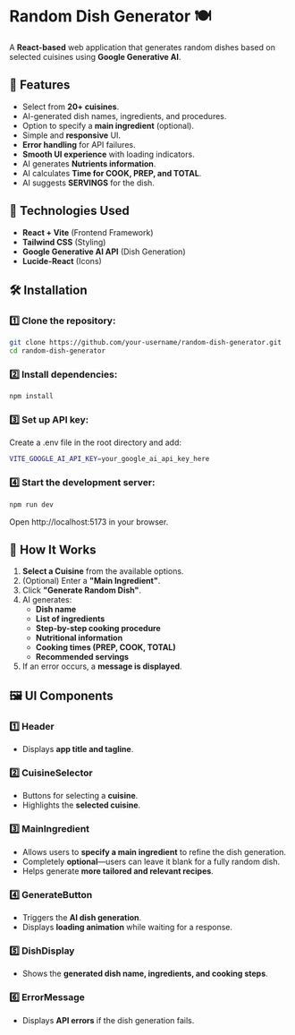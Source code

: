 # Random Dish Generator 🍽️

A **React-based** web application that generates random dishes based on selected cuisines using **Google Generative AI**.

## 🚀 Features

- Select from **20+ cuisines**.
- AI-generated dish names, ingredients, and procedures.
- Option to specify a **main ingredient** (optional).
- Simple and **responsive** UI.
- **Error handling** for API failures.
- **Smooth UI experience** with loading indicators.
- AI generates **Nutrients information**.
- AI calculates **Time for COOK, PREP, and TOTAL**.
- AI suggests **SERVINGS** for the dish.

## 📌 Technologies Used

- **React + Vite** (Frontend Framework)
- **Tailwind CSS** (Styling)
- **Google Generative AI API** (Dish Generation)
- **Lucide-React** (Icons)

## 🛠️ Installation

### 1️⃣ Clone the repository:
```sh
git clone https://github.com/your-username/random-dish-generator.git
cd random-dish-generator
```
### 2️⃣ Install dependencies:
```sh
npm install
```
### 3️⃣ Set up API key:
Create a .env file in the root directory and add:
```sh
VITE_GOOGLE_AI_API_KEY=your_google_ai_api_key_here
```
### 4️⃣ Start the development server:
```sh
npm run dev
```
Open http://localhost:5173 in your browser.

## 🔧 How It Works

1. **Select a Cuisine** from the available options.  
2. (Optional) Enter a **"Main Ingredient"**.
3. Click **"Generate Random Dish"**.  
4. AI generates:  
   - **Dish name**  
   - **List of ingredients**  
   - **Step-by-step cooking procedure**
   - **Nutritional information**
   - **Cooking times (PREP, COOK, TOTAL)**
   - **Recommended servings**
5. If an error occurs, a **message is displayed**.  


## 🖼️ UI Components

### 1️⃣ **Header**
- Displays **app title and tagline**.  

### 2️⃣ **CuisineSelector**
- Buttons for selecting a **cuisine**.  
- Highlights the **selected cuisine**.  

### 3️⃣ **MainIngredient**
- Allows users to **specify a main ingredient** to refine the dish generation.  
- Completely **optional**—users can leave it blank for a fully random dish.  
- Helps generate **more tailored and relevant recipes**.

### 4️⃣ **GenerateButton**
- Triggers the **AI dish generation**.  
- Displays **loading animation** while waiting for a response.  

### 5️⃣ **DishDisplay**
- Shows the **generated dish name, ingredients, and cooking steps**.  

### 6️⃣ **ErrorMessage**
- Displays **API errors** if the dish generation fails.  
